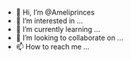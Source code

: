 - 👋 Hi, I’m @Ameliprinces
- 👀 I’m interested in ...
- 🌱 I’m currently learning ...
- 💞️ I’m looking to collaborate on ...
- 📫 How to reach me ...

<!---
Ameliprinces/Ameliprinces is a ✨ special ✨ repository because its `README.md` (this file) appears on your GitHub profile.
You can click the Preview link to take a look at your changes.
--->
